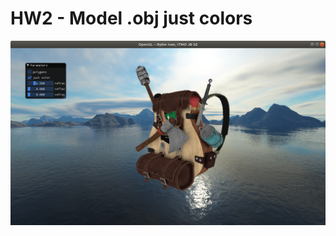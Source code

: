 # HW2 - Model .obj just colors

![](https://github.com/ivanrybin/itmo-hws-opengl/blob/hw2-model/model_refr_refl/pictures/picture_2.png)
